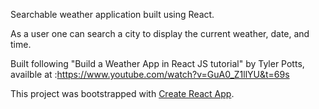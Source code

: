 
Searchable weather application built using React. 

As a user one can search a city to display the current weather, date, and time. 

Built following "Build a Weather App in React JS tutorial" by Tyler Potts, availble at :https://www.youtube.com/watch?v=GuA0_Z1llYU&t=69s


This project was bootstrapped with [Create React App](https://github.com/facebook/create-react-app).

